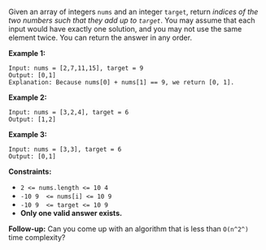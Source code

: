 Given an array of integers `nums` and an integer `target`, return *indices of the two numbers such that they add up to `target`*.
You may assume that each input would have exactly one solution, and you may not use the same element twice.
You can return the answer in any order.


**Example 1:**
```
Input: nums = [2,7,11,15], target = 9
Output: [0,1]
Explanation: Because nums[0] + nums[1] == 9, we return [0, 1].
```

**Example 2:**
```
Input: nums = [3,2,4], target = 6
Output: [1,2]
```


**Example 3:**
```
Input: nums = [3,3], target = 6
Output: [0,1]
```


**Constraints:**
- `2 <= nums.length <= 10 4 `
- `-10 9  <= nums[i] <= 10 9 `
- `-10 9  <= target <= 10 9 `
- **Only one valid answer exists.**

**Follow-up:** Can you come up with an algorithm that is less than `O(n^2^)` time complexity?